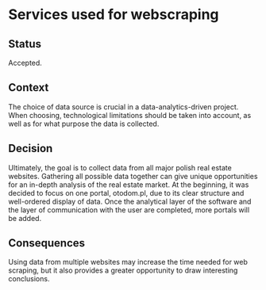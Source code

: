 # Services used for webscraping

## Status

Accepted.

## Context
The choice of data source is crucial in a data-analytics-driven project. When choosing, technological limitations should be taken into account, as well as for what purpose the data is collected.

## Decision
Ultimately, the goal is to collect data from all major polish real estate websites. Gathering all possible data together can give unique opportunities for an in-depth analysis of the real estate market.
At the beginning, it was decided to focus on one portal, otodom.pl, due to its clear structure and well-ordered display of data. Once the analytical layer of the software and the layer of communication with the user are completed, more portals will be added.

## Consequences

Using data from multiple websites may increase the time needed for web scraping, but it also provides a greater opportunity to draw interesting conclusions.